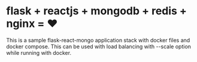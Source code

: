 # flask + reactjs + mongodb + redis + nginx = ♥
This is a sample flask-react-mongo application stack with docker files and docker compose. This can be used with load balancing with --scale option while running with docker.
